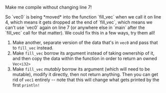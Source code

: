 Make me compile without changing line 7!

<div class="hint">
  So `vec0` is being *moved* into the function `fill_vec` when we call it on line 4, which means it gets dropped at the end of `fill_vec`, which means we can't use `vec0` again on line 7 (or anywhere else in `main` after the `fill_vec` call for that matter).
  We could fix this in a few ways, try them all!

  1. Make another, separate version of the data that's in `vec0` and pass that to `fill_vec` instead.
  2. Make `fill_vec` borrow its argument instead of taking ownership of it, and then copy the data within the function in order to return an owned `Vec<i32>`
  3. Make `fill_vec` *mutably* borrow its argument (which will need to be mutable), modify it directly, then not return anything. Then you can get rid of `vec1` entirely -- note that this will change what gets printed by the first `println!`
</div>
